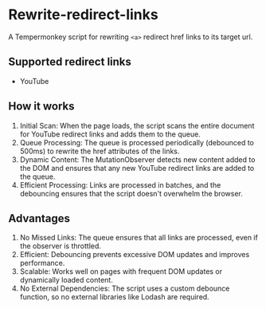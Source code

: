 # Rewrite-redirect-links

A Tempermonkey script for rewriting `<a>` redirect href links to its target url.

## Supported redirect links

- YouTube

## How it works

1. Initial Scan: When the page loads, the script scans the entire document for YouTube redirect links and adds them to the queue.
2. Queue Processing: The queue is processed periodically (debounced to 500ms) to rewrite the href attributes of the links.
3. Dynamic Content: The MutationObserver detects new content added to the DOM and ensures that any new YouTube redirect links are added to the queue.
4. Efficient Processing: Links are processed in batches, and the debouncing ensures that the script doesn't overwhelm the browser.

## Advantages

1. No Missed Links: The queue ensures that all links are processed, even if the observer is throttled.
2. Efficient: Debouncing prevents excessive DOM updates and improves performance.
3. Scalable: Works well on pages with frequent DOM updates or dynamically loaded content.
4. No External Dependencies: The script uses a custom debounce function, so no external libraries like Lodash are required.
